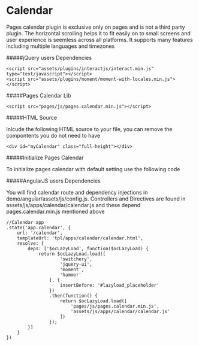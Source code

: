 # Calendar

Pages calendar plugin is exclusive only on pages and is not a third party plugin. The horizontal scrolling helps it to fit easily on to small screens and user experience is seemless across all platforms. It supports many features including multiple languages and timezones

#####jQuery users Dependencies
```
<script src="assets/plugins/interactjs/interact.min.js" type="text/javascript"></script>
<script src="assets/plugins/moment/moment-with-locales.min.js"></script>

```


#####Pages Calendar Lib
```
<script src="pages/js/pages.calendar.min.js"></script>
```
#####HTML Source

Inlcude the following HTML source to your file, you can remove the compontents you do not need to have
```
<div id="myCalendar" class="full-height"></div>
```
#####Initialize Pages Calendar

To initialize pages calendar with default setting use the following code



#####AngularJS users Dependencies

You will find calendar route and dependency injections in demo/angular/assets/js/config.js. Controllers and Directives are found in assets/js/apps/calendar/calendar.js and these depend pages.calendar.min.js mentioned above


```
//Calendar app
.state('app.calendar', {
    url: '/calendar',
    templateUrl: 'tpl/apps/calendar/calendar.html',
    resolve: {
        deps: ['$ocLazyLoad', function($ocLazyLoad) {
            return $ocLazyLoad.load([
                    'switchery',
                    'jquery-ui',
                    'moment',
                    'hammer'
                ], {
                    insertBefore: '#lazyload_placeholder'
                })
                .then(function() {
                    return $ocLazyLoad.load([
                        'pages/js/pages.calendar.min.js',
                        'assets/js/apps/calendar/calendar.js'
                    ])
                });
        }]
    }
})
```
